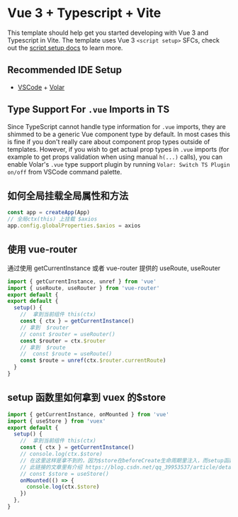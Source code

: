 # Vue 3 + Typescript + Vite

This template should help get you started developing with Vue 3 and Typescript in Vite. The template uses Vue 3 `<script setup>` SFCs, check out the [script setup docs](https://v3.vuejs.org/api/sfc-script-setup.html#sfc-script-setup) to learn more.

## Recommended IDE Setup

- [VSCode](https://code.visualstudio.com/) + [Volar](https://marketplace.visualstudio.com/items?itemName=johnsoncodehk.volar)

## Type Support For `.vue` Imports in TS

Since TypeScript cannot handle type information for `.vue` imports, they are shimmed to be a generic Vue component type by default. In most cases this is fine if you don't really care about component prop types outside of templates. However, if you wish to get actual prop types in `.vue` imports (for example to get props validation when using manual `h(...)` calls), you can enable Volar's `.vue` type support plugin by running `Volar: Switch TS Plugin on/off` from VSCode command palette.

## 如何全局挂载全局属性和方法

```js
const app = createApp(App)
// 全局ctx(this) 上挂载 $axios
app.config.globalProperties.$axios = axios
```

## 使用 vue-router

通过使用 getCurrentInstance 或者 vue-router 提供的 useRoute, useRouter

```js
import { getCurrentInstance, unref } from 'vue'
import { useRoute, useRouter } from 'vue-router'
export default {
export default {
  setup() {
    //  拿到当前组件 this(ctx)
    const { ctx } = getCurrentInstance()
    // 拿到  $router
    // const $router = useRouter()
    const $router = ctx.$router
    // 拿到  $route
    //  const $route = useRoute()
    const $route = unref(ctx.$router.currentRoute)
  }
}
```

## setup 函数里如何拿到 vuex 的$store

```js
import { getCurrentInstance, onMounted } from 'vue'
import { useStore } from 'vuex'
export default {
  setup() {
    //  拿到当前组件 this(ctx)
    const { ctx } = getCurrentInstance()
    // console.log(ctx.$store)
    // 在这里这样是拿不到的，因为$store在beforeCreate生命周期里注入，而setup函数在beforeCreate之前执行
    // 此链接的文章里有介绍 https://blog.csdn.net/qq_39953537/article/details/105703894
    // const $store = useStore()
    onMounted(() => {
      console.log(ctx.$store)
    })
  },
}
```
